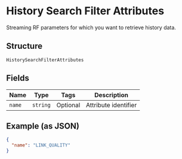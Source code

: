 
# History Search Filter Attributes

Streaming RF parameters for which you want to retrieve history data.

## Structure

`HistorySearchFilterAttributes`

## Fields

| Name | Type | Tags | Description |
|  --- | --- | --- | --- |
| `name` | `string` | Optional | Attribute identifier |

## Example (as JSON)

```json
{
  "name": "LINK_QUALITY"
}
```

